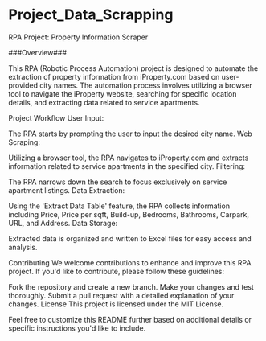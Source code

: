 # Project_Data_Scrapping


RPA Project: Property Information Scraper


###Overview###

This RPA (Robotic Process Automation) project is designed to automate the extraction of property information from iProperty.com based on user-provided city names. The automation process involves utilizing a browser tool to navigate the iProperty website, searching for specific location details, and extracting data related to service apartments.

Project Workflow
User Input:

The RPA starts by prompting the user to input the desired city name.
Web Scraping:

Utilizing a browser tool, the RPA navigates to iProperty.com and extracts information related to service apartments in the specified city.
Filtering:

The RPA narrows down the search to focus exclusively on service apartment listings.
Data Extraction:

Using the 'Extract Data Table' feature, the RPA collects information including Price, Price per sqft, Build-up, Bedrooms, Bathrooms, Carpark, URL, and Address.
Data Storage:

Extracted data is organized and written to Excel files for easy access and analysis.

Contributing
We welcome contributions to enhance and improve this RPA project. If you'd like to contribute, please follow these guidelines:

Fork the repository and create a new branch.
Make your changes and test thoroughly.
Submit a pull request with a detailed explanation of your changes.
License
This project is licensed under the MIT License.

Feel free to customize this README further based on additional details or specific instructions you'd like to include.
